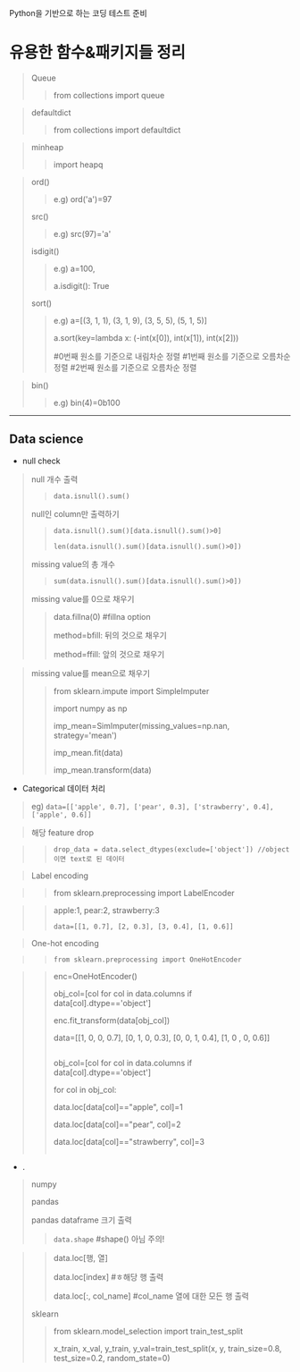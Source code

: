 Python을 기반으로 하는 코딩 테스트 준비

유용한 함수&패키지들 정리
==================
> Queue
> 
>> from collections import queue

> 
> defaultdict
> 
>> from collections import defaultdict

> 
> minheap
> 
>> import heapq
> 
  
>   ord()
>>  e.g) ord('a')=97
>   
>   src()
>>  e.g) src(97)='a'
>
>   isdigit()
>>  e.g) a=100, 
>>  
>>  a.isdigit(): True
>>  
>   sort()
>>  e.g) a=[(3, 1, 1), (3, 1, 9), (3, 5, 5), (5, 1, 5)]
>>  
>>  a.sort(key=lambda x: (-int(x[0]), int(x[1]), int(x[2])) 
>>  
>>  #0번째 원소를 기준으로 내림차순 정렬
>>  #1번째 원소를 기준으로 오름차순 정렬
>>  #2번째 원소를 기준으로 오름차순 정렬
>>  

> bin()
>> e.g) bin(4)=0b100


_________________________________________________________

## Data science

- null check
> null 개수 출력
>> 
>> `data.isnull().sum()`
>> 
> null인 column만 출력하기
>> 
>> `data.isnull().sum()[data.isnull().sum()>0]`
>> 
>> `len(data.isnull().sum()[data.isnull().sum()>0])`
>>
> missing value의 총 개수
>> 
>> `sum(data.isnull().sum()[data.isnull().sum()>0])`
>> 
> missing value를 0으로 채우기
>> data.fillna(0)
>>  #fillna option
>>  
>>    method=bfill: 뒤의 것으로 채우기
>>    
>>    method=ffill: 앞의 것으로 채우기

> missing value를 mean으로 채우기
>> 
>> from sklearn.impute import SimpleImputer
>> 
>> import numpy as np
>>
>> imp_mean=SimImputer(missing_values=np.nan, strategy='mean')
>> 
>> imp_mean.fit(data)
>> 
>> imp_mean.transform(data)

- Categorical 데이터 처리
> eg) `data=[['apple', 0.7], ['pear', 0.3], ['strawberry', 0.4], ['apple', 0.6]]`

> 해당 feature drop

>> `drop_data = data.select_dtypes(exclude=['object']) //object이면 text로 된 데이터`

> Label encoding

>> from sklearn.preprocessing import LabelEncoder

>> apple:1, pear:2, strawberry:3 
>> 
>> `data=[[1, 0.7], [2, 0.3], [3, 0.4], [1, 0.6]]`

> One-hot encoding

>> ```
>> from sklearn.preprocessing import OneHotEncoder

>> enc=OneHotEncoder()
>> 
>> obj_col=[col for col in data.columns if data[col].dtype=='object']
>>
>> enc.fit_transform(data[obj_col])
>> 
>> data=[[1, 0, 0, 0.7], [0, 1, 0, 0.3], [0, 0, 1, 0.4], [1, 0 , 0, 0.6]]
>> ```
>> 
>> ```
>> obj_col=[col for col in data.columns if data[col].dtype=='object']
>> 
>> for col in obj_col:
>> 
>>    data.loc[data[col]=="apple", col]=1
>>    
>>    data.loc[data[col]=="pear", col]=2
>>    
>>    data.loc[data[col]=="strawberry", col]=3
>> ```

- .

> numpy
> 
> pandas
> 
> pandas dataframe 크기 출력
> 
>> `data.shape`  #shape() 아님 주의!

>> data.loc[행, 열] 
>> 
>> data.loc[index] #ㅎ해당 행 출력
>> 
>> data.loc[:, col_name] #col_name 열에 대한 모든 행 출력
>
>sklearn
>
>> from sklearn.model_selection import train_test_split
>> 
>> x_train, x_val, y_train, y_val=train_test_split(x, y, train_size=0.8, test_size=0.2, random_state=0)

